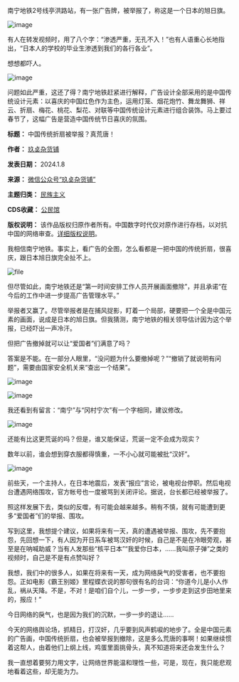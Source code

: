 南宁地铁2号线亭洪路站，有一张广告牌，被举报了，称这是一个日本的旭日旗。


![image](https://chinadigitaltimes.net/chinese/files/2024/01/post-703930-659bd3979234b.png)


有人在转发视频时，用了八个字：“渗透严重，无孔不入！”也有人语重心长地指出，“日本人的学校的毕业生渗透到我们的各行各业”。


想想都吓人。


![image](https://chinadigitaltimes.net/chinese/files/2024/01/post-703930-659bd3979966c.)


问题如此严重，这还了得？南宁地铁赶紧进行解释，广告设计全部采用的是中国传统设计元素：以喜庆的中国红色作为主色，运用灯笼、烟花炮竹、舞龙舞狮、祥云、折扇、梅花、桃花、梨花、对联等中国传统设计元素进行组合装饰。马上要过春节了，这幅广告是营造中国传统节日喜庆的氛围。




**标题：** 中国传统折扇被举报？真荒唐！  

**作者：** [玖奌杂货铺](https://chinadigitaltimes.net/space/玖奌杂货铺)  

**发表日期：** 2024.1.8  

**来源：** [微信公众号“玖奌杂货铺”](https://web.archive.org/web/https://mp.weixin.qq.com/s/KJ7sSvEUgdCuFvW3Ly9H4g)  

**主题归类：** [民族主义](https://chinadigitaltimes.net/space/民族主义)  

**CDS收藏：** [公民馆](https://chinadigitaltimes.net/space/%E5%85%AC%E6%B0%91%E9%A6%86)  

**版权说明：** 该作品版权归原作者所有。中国数字时代仅对原作进行存档，以对抗中国的网络审查。[详细版权说明](https://chinadigitaltimes.net/chinese/copyright)。


我相信南宁地铁。事实上，看广告的全图，怎么看都是一把中国的传统折扇，很喜庆，跟日本旭日旗完全扯不上。


![file](https://chinadigitaltimes.net/chinese/files/2024/01/image-1704710781690.png)


但尽管如此，南宁地铁还是“第一时间安排工作人员开展画面撤除”，并且承诺“在今后的工作中进一步提高广告管理水平。”


举报者又赢了。尽管举报者是在捕风捉影，盯着一个局部，硬要把一个全是中国元素的画面，说成是日本的旭日旗。但我猜测，南宁地铁的相关领导估计因为这个举报，已经吓出一声冷汗。


但把广告撤掉就可以让“爱国者”们满意了吗？


答案是不能。在一部分人眼里，“没问题为什么要撤掉呢？”“撤销了就说明有问题”，需要由国家安全机关来“查出一个结果”。


![image](https://chinadigitaltimes.net/chinese/files/2024/01/post-703930-659bd397a2748.)


![image](https://chinadigitaltimes.net/chinese/files/2024/01/post-703930-659bd397ac494.)


我还看到有留言：“南宁”与“冈村宁次”有一个字相同，建议修改。


![image](https://chinadigitaltimes.net/chinese/files/2024/01/post-703930-659bd397b32d1.)


还能有比这更荒诞的吗？但是，谁又能保证，荒诞一定不会成为现实？


数年以前，谁会想到穿衣服都得慎重，一不小心就可能被批“汉奸”。


![image](https://chinadigitaltimes.net/chinese/files/2024/01/post-703930-659bd397b9bef.png)


前些天，一个主持人，在日本地震后，发表“报应”言论，被电视台停职。然后电视台遭遇网络围攻，官方帐号也一度被骂到关闭评论。据说，台长都已经被举报了。


照这样发展下去，类似的反噬，有可能会越来越多。稍有不慎，就有可能遭到更多“爱国者”们的举报、围攻。


写到这里，我想提个建议，如果将来有一天，真的遭遇被举报、围攻，先不要抱怨，先回想一下，有人因为开日系车被骂汉奸的时候，自己是不是在冷眼旁观，甚至是在呐喊助威？当有人发那些“核平日本”“我爱你日本，……我叫原子弹”之类的视频时，自己是不是有点赞叫好？


我想，我们中的很多人，如果在将来有一天，成为网络戾气的受害者，也不要抱怨。正如电影《霸王别姬》里程蝶衣说的那句很有名的台词：“你道今儿是小人作乱，祸从天降。不是，不对！是咱们自个儿，一步一步，一步步走到这步田地里来的，报应！”


今日网络的戾气，也是因为我们的沉默，一步一步的退让……


今天的网络舆论场，抓精日，打汉奸，几乎要到风声鹤唳的地步了。全是中国元素的广告画，中国传统折扇，也会被举报到撤除，这是多么荒唐的事啊！如果继续惯着这帮人，由着他们上纲上线，鸡蛋里面挑骨头，真不知道将来还会发生什么？


我一直想着要努力用文字，让网络世界能温和理性一些，可是，现在，我只能悲观地看着这些，却无能为力。


